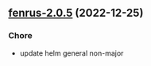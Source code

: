 

## [fenrus-2.0.5](https://github.com/truecharts/charts/compare/fenrus-2.0.4...fenrus-2.0.5) (2022-12-25)

### Chore

- update helm general non-major
  
  